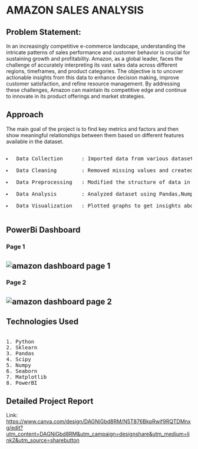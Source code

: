 # AMAZON SALES ANALYSIS

## Problem Statement:

<p> In an increasingly competitive e-commerce landscape, understanding the intricate patterns of sales performance and customer behavior is crucial for sustaining growth and profitability. Amazon, as a global leader, faces the challenge of accurately interpreting its vast sales data across different regions, timeframes, and product categories. The objective is to uncover actionable insights from this data to enhance decision making, improve customer satisfaction, and refine resource management. By addressing these challenges, Amazon can maintain its competitive edge and continue to innovate in its product offerings and market strategies.</p>

## Approach
<p>The main goal of the project is to find key metrics and factors and then show meaningful relationships between them based on different features available in the dataset.</p>
<pre> 
<li> Data Collection      : Imported data from various datasets available in the project using Pandas library. </li>
<li> Data Cleaning        : Removed missing values and created new features as per insights. </li>
<li> Data Preprocessing   : Modified the structure of data in order to make it more understandable and suitable and convenient for statistical analysis. </li>
<li> Data Analysis        : Analyzed dataset using Pandas,Numpy,Matplotlib and Seaborn. </li>
<li> Data Visualization   : Plotted graphs to get insights about dependent and independent variables. Also used Tableau and PowerBI for data visulization. </li>
</pre>

## PowerBi Dashboard
### Page 1
![amazon dashboard page 1]()
---

### Page 2
![amazon dashboard page 2]()
---

## Technologies Used
<pre> 
1. Python 
2. Sklearn
3. Pandas
4. Scipy
5. Numpy
6. Seaborn
7. Matplotlib
8. PowerBI 
</pre>

##  Detailed Project Report

Link: https://www.canva.com/design/DAGNiGbd8RM/N5T876BkpRwif9RQTDMnxg/edit?utm_content=DAGNiGbd8RM&utm_campaign=designshare&utm_medium=link2&utm_source=sharebutton
